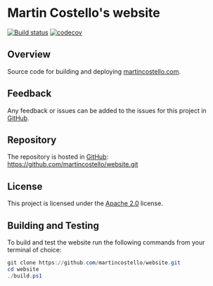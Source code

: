 # Martin Costello's website

[![Build status](https://github.com/martincostello/website/workflows/build/badge.svg?branch=main&event=push)](https://github.com/martincostello/website/actions?query=workflow%3Abuild+branch%3Amain+event%3Apush)
[![codecov](https://codecov.io/gh/martincostello/website/branch/main/graph/badge.svg)](https://codecov.io/gh/martincostello/website)

## Overview

Source code for building and deploying [martincostello.com](https://martincostello.com/).

## Feedback

Any feedback or issues can be added to the issues for this project in [GitHub](https://github.com/martincostello/website/issues).

## Repository

The repository is hosted in [GitHub](https://github.com/martincostello/website): https://github.com/martincostello/website.git

## License

This project is licensed under the [Apache 2.0](https://github.com/martincostello/website/blob/main/LICENSE) license.

## Building and Testing

To build and test the website run the following commands from your terminal of choice:

```powershell
git clone https://github.com/martincostello/website.git
cd website
./build.ps1
```
